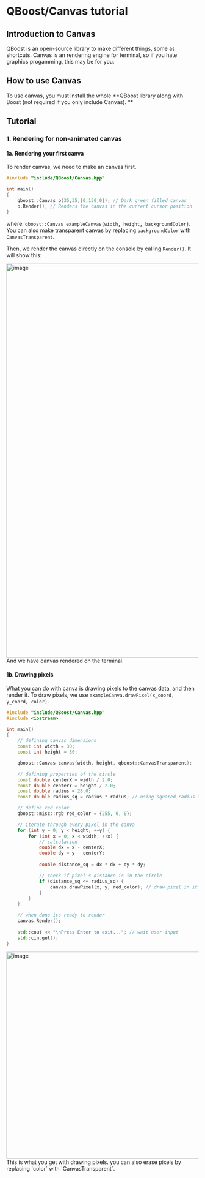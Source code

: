 # QBoost/Canvas tutorial
## Introduction to Canvas
QBoost is an open-source library to make different things, some as shortcuts.
Canvas is an rendering engine for terminal, so if you hate graphics progamming, this may be for you.
## How to use Canvas
To use canvas, you must install the whole **QBoost library along with Boost (not required if you only include Canvas).
**

## Tutorial
### 1. Rendering for non-animated canvas
#### 1a. Rendering your first canva
To render canvas, we need to make an canvas first.
```c++
#include "include/QBoost/Canvas.hpp"

int main()
{
    qboost::Canvas p(35,35,{0,150,0}); // Dark green filled canvas
    p.Render(); // Renders the canvas in the current cursor position
}
```
where: `qboost::Canvas exampleCanvas(width, height, backgroundColor)`.
You can also make transparent canvas by replacing `backgroundColor` with `CanvasTransparent`.

Then, we render the canvas directly on the console by calling `Render()`.
It will show this:

<img width="1919" height="1029" alt="image" src="https://github.com/user-attachments/assets/82cfc208-a6d0-4bf6-8611-6ce276acda60" />
And we have canvas rendered on the terminal.

#### 1b. Drawing pixels
What you can do with canva is drawing pixels to the canvas data, and then render it.
To draw pixels, we use `exampleCanva.drawPixel(x_coord, y_coord, color)`.
```cpp
#include "include/QBoost/Canvas.hpp"
#include <iostream>

int main()
{
    // defining canvas dimensions
    const int width = 30;
    const int height = 30;

    qboost::Canvas canvas(width, height, qboost::CanvasTransparent);

    // defining properties of the circle
    const double centerX = width / 2.0;
    const double centerY = height / 2.0;
    const double radius = 28.0;
    const double radius_sq = radius * radius; // using squared radius for effeciency

    // define red color
    qboost::misc::rgb red_color = {255, 0, 0};

    // iterate through every pixel in the canva
    for (int y = 0; y < height; ++y) {
        for (int x = 0; x < width; ++x) {
            // calculation
            double dx = x - centerX;
            double dy = y - centerY;
            
            double distance_sq = dx * dx + dy * dy;

            // check if pixel's distance is in the circle
            if (distance_sq <= radius_sq) {
                canvas.drawPixel(x, y, red_color); // draw pixel in it
            }
        }
    }

    // when done its ready to render
    canvas.Render();
    
    std::cout << "\nPress Enter to exit..."; // wait user input
    std::cin.get();
}
```
<img width="560" height="541" alt="image" src="https://github.com/user-attachments/assets/c496bf0e-46c7-42d3-87f5-7800df009900" />
This is what you get with drawing pixels. you can also erase pixels by replacing `color` with `CanvasTransparent`.

